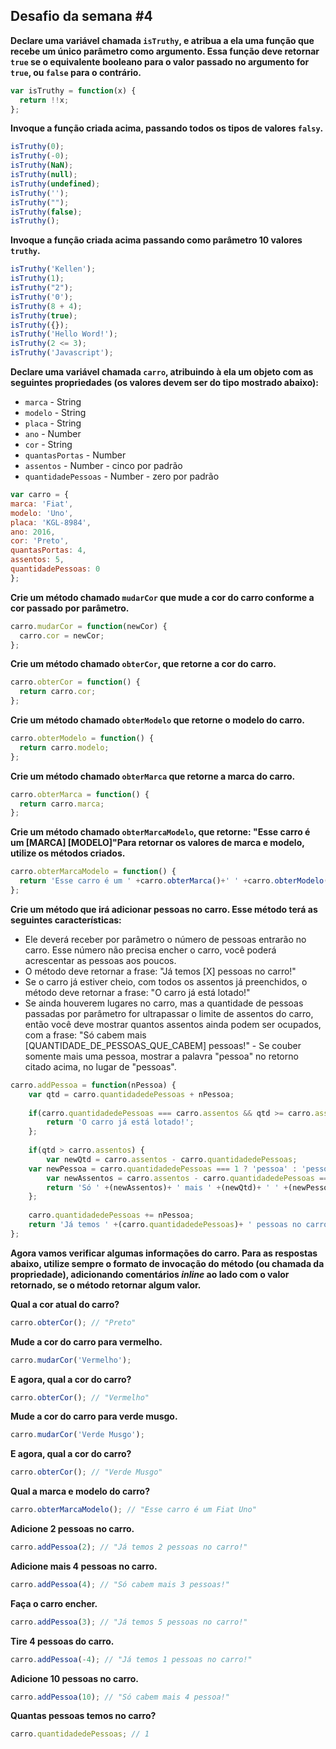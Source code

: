 Desafio da semana #4
--------------------

**Declare uma variável chamada `isTruthy`, e atribua a ela uma função que recebe um único parâmetro como argumento. Essa função deve retornar `true` se o equivalente booleano para o valor passado no argumento for `true`, ou `false` para o contrário.**
```js
var isTruthy = function(x) {
  return !!x;
};
```
**Invoque a função criada acima, passando todos os tipos de valores `falsy`.**
```js
isTruthy(0);
isTruthy(-0);
isTruthy(NaN);
isTruthy(null);
isTruthy(undefined);
isTruthy('');
isTruthy("");
isTruthy(false);
isTruthy();
```
**Invoque a função criada acima passando como parâmetro 10 valores `truthy`.**
```js
isTruthy('Kellen');
isTruthy(1);
isTruthy("2");
isTruthy('0');
isTruthy(8 + 4);
isTruthy(true);
isTruthy({});
isTruthy('Hello Word!');
isTruthy(2 <= 3);
isTruthy('Javascript');
```
**Declare uma variável chamada `carro`, atribuindo à ela um objeto com as seguintes propriedades (os valores devem ser do tipo mostrado abaixo):**

- `marca` - String
- `modelo` - String
- `placa` - String
- `ano` - Number
- `cor` - String
- `quantasPortas` - Number
- `assentos` - Number - cinco por padrão
- `quantidadePessoas` - Number - zero por padrão
```js
var carro = {
marca: 'Fiat', 
modelo: 'Uno', 
placa: 'KGL-8984', 
ano: 2016, 
cor: 'Preto',
quantasPortas: 4,
assentos: 5,
quantidadePessoas: 0
};
```
**Crie um método chamado `mudarCor` que mude a cor do carro conforme a cor passado por parâmetro.**
```js
carro.mudarCor = function(newCor) {
  carro.cor = newCor;
};
```
**Crie um método chamado `obterCor`, que retorne a cor do carro.**
```js
carro.obterCor = function() {
  return carro.cor;
};
```
**Crie um método chamado `obterModelo` que retorne o modelo do carro.**
```js
carro.obterModelo = function() {
  return carro.modelo;
};
```
**Crie um método chamado `obterMarca` que retorne a marca do carro.**
```js
carro.obterMarca = function() {
  return carro.marca;
};
```
**Crie um método chamado `obterMarcaModelo`, que retorne: "Esse carro é um [MARCA] [MODELO]"Para retornar os valores de marca e modelo, utilize os métodos criados.**
```js
carro.obterMarcaModelo = function() {
  return 'Esse carro é um ' +carro.obterMarca()+' ' +carro.obterModelo();
};
```
**Crie um método que irá adicionar pessoas no carro. Esse método terá as seguintes características:**

- Ele deverá receber por parâmetro o número de pessoas entrarão no carro. Esse número não precisa encher o carro, você poderá acrescentar as pessoas aos poucos.
- O método deve retornar a frase: "Já temos [X] pessoas no carro!"
- Se o carro já estiver cheio, com todos os assentos já preenchidos, o método deve retornar a frase: "O carro já está lotado!"
- Se ainda houverem lugares no carro, mas a quantidade de pessoas passadas por parâmetro for ultrapassar o limite de assentos do carro, então você deve mostrar quantos assentos ainda podem ser ocupados, com a frase:
"Só cabem mais [QUANTIDADE_DE_PESSOAS_QUE_CABEM] pessoas!" - Se couber somente mais uma pessoa, mostrar a palavra "pessoa" no retorno citado acima, no lugar de "pessoas".
```js
carro.addPessoa = function(nPessoa) {
    var qtd = carro.quantidadedePessoas + nPessoa;
    
    if(carro.quantidadedePessoas === carro.assentos && qtd >= carro.assentos) {
        return 'O carro já está lotado!';
    };
    
    if(qtd > carro.assentos) {   
		var newQtd = carro.assentos - carro.quantidadedePessoas;     
    var newPessoa = carro.quantidadedePessoas === 1 ? 'pessoa' : 'pessoas';
		var newAssentos = carro.assentos - carro.quantidadedePessoas === 1 ? 'cabe' : 'cabem';
	 	return 'Só ' +(newAssentos)+ ' mais ' +(newQtd)+ ' ' +(newPessoa)+ '!';
    };
    
    carro.quantidadedePessoas += nPessoa;
    return 'Já temos ' +(carro.quantidadedePessoas)+ ' pessoas no carro!';
};
```
**Agora vamos verificar algumas informações do carro. Para as respostas abaixo, utilize sempre o formato de invocação do método (ou chamada da propriedade), adicionando comentários _inline_ ao lado com o valor retornado, se o método retornar algum valor.**

**Qual a cor atual do carro?**
```js
carro.obterCor(); // "Preto"
```
**Mude a cor do carro para vermelho.**
```js
carro.mudarCor('Vermelho');
```
**E agora, qual a cor do carro?**
```js
carro.obterCor(); // "Vermelho"
```
**Mude a cor do carro para verde musgo.**
```js
carro.mudarCor('Verde Musgo');
```
**E agora, qual a cor do carro?**
```js
carro.obterCor(); // "Verde Musgo"
```
**Qual a marca e modelo do carro?**
```js
carro.obterMarcaModelo(); // "Esse carro é um Fiat Uno"
```
**Adicione 2 pessoas no carro.**
```js
carro.addPessoa(2); // "Já temos 2 pessoas no carro!"
```
**Adicione mais 4 pessoas no carro.**
```js
carro.addPessoa(4); // "Só cabem mais 3 pessoas!"
```
**Faça o carro encher.**
```js
carro.addPessoa(3); // "Já temos 5 pessoas no carro!"
```
**Tire 4 pessoas do carro.**
```js
carro.addPessoa(-4); // "Já temos 1 pessoas no carro!"
```
**Adicione 10 pessoas no carro.**
```js
carro.addPessoa(10); // "Só cabem mais 4 pessoa!"
```
**Quantas pessoas temos no carro?**
```js
carro.quantidadedePessoas; // 1
```
